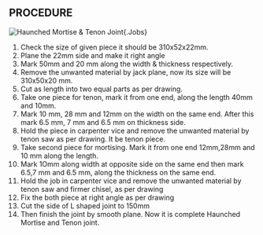 ## PROCEDURE 

![](../../Common/svg/Crj_1_Dm.svg "Haunched Mortise & Tenon Joint"){.Jobs}

1. Check the size of given piece it should be 310x52x22mm. 
1. Plane the 22mm side and make it right angle 
1. Mark 50mm and 20 mm along the width & thickness respectively. 
1. Remove the unwanted material by jack plane, now its size will be 310x50x20 mm. 
1. Cut as length into two equal parts as per drawing.
1. Take one piece for tenon, mark it from one end, along the length 40mm and 10mm.
1. Mark 10 mm, 28 mm and 12mm on the width on the same end. After this mark 6.5 mm, 7 mm and 6.5 mm on thickness side.
1. Hold the piece in carpenter vice and remove the unwanted material by tenon saw as per drawing. It be tenon piece.
1. Take second piece for mortising. Mark it from one end 12mm,28mm and 10 mm along the length.
1. Mark 1Omm along width at opposite side on the same end then mark 6.5,7 mm and 6.5 mm, along the thickness on the same end.
1. Hold the job in carpenter vice and remove the unwanted material by tenon saw and firmer chisel, as per drawing
1. Fix the both piece at right angle as per drawing
1. Cut the side of L shaped joint to 150mm
1. Then finish the joint by smooth plane. Now it is complete Haunched Mortise and Tenon joint.

